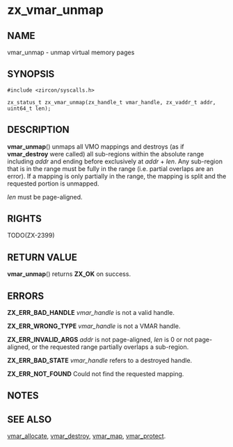 # zx_vmar_unmap

## NAME

vmar_unmap - unmap virtual memory pages

## SYNOPSIS

```
#include <zircon/syscalls.h>

zx_status_t zx_vmar_unmap(zx_handle_t vmar_handle, zx_vaddr_t addr, uint64_t len);
```

## DESCRIPTION

**vmar_unmap**() unmaps all VMO mappings and destroys (as if **vmar_destroy**
were called) all sub-regions within the absolute range including *addr* and ending
before exclusively at *addr* + *len*.  Any sub-region that is in the range must
be fully in the range (i.e. partial overlaps are an error).  If a mapping is
only partially in the range, the mapping is split and the requested portion is
unmapped.

*len* must be page-aligned.

## RIGHTS

<!-- Updated by scripts/update-docs-from-abigen, do not edit this section manually. -->

TODO(ZX-2399)

## RETURN VALUE

**vmar_unmap**() returns **ZX_OK** on success.

## ERRORS

**ZX_ERR_BAD_HANDLE**  *vmar_handle* is not a valid handle.

**ZX_ERR_WRONG_TYPE**  *vmar_handle* is not a VMAR handle.

**ZX_ERR_INVALID_ARGS**  *addr* is not page-aligned, *len* is 0 or not page-aligned,
or the requested range partially overlaps a sub-region.

**ZX_ERR_BAD_STATE**  *vmar_handle* refers to a destroyed handle.

**ZX_ERR_NOT_FOUND**  Could not find the requested mapping.

## NOTES

## SEE ALSO

[vmar_allocate](vmar_allocate.md),
[vmar_destroy](vmar_destroy.md),
[vmar_map](vmar_map.md),
[vmar_protect](vmar_protect.md).
